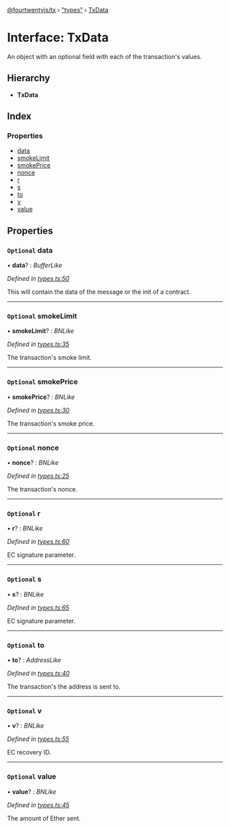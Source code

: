 [@fourtwentyjs/tx](../README.md) › ["types"](../modules/_types_.md) › [TxData](_types_.txdata.md)

# Interface: TxData

An object with an optional field with each of the transaction's values.

## Hierarchy

* **TxData**

## Index

### Properties

* [data](_types_.txdata.md#optional-data)
* [smokeLimit](_types_.txdata.md#optional-smokelimit)
* [smokePrice](_types_.txdata.md#optional-smokeprice)
* [nonce](_types_.txdata.md#optional-nonce)
* [r](_types_.txdata.md#optional-r)
* [s](_types_.txdata.md#optional-s)
* [to](_types_.txdata.md#optional-to)
* [v](_types_.txdata.md#optional-v)
* [value](_types_.txdata.md#optional-value)

## Properties

### `Optional` data

• **data**? : *BufferLike*

*Defined in [types.ts:50](https://github.com/420integrated/fourtwentyjs-vm/blob/master/packages/tx/src/types.ts#L50)*

This will contain the data of the message or the init of a contract.

___

### `Optional` smokeLimit

• **smokeLimit**? : *BNLike*

*Defined in [types.ts:35](https://github.com/420integrated/fourtwentyjs-vm/blob/master/packages/tx/src/types.ts#L35)*

The transaction's smoke limit.

___

### `Optional` smokePrice

• **smokePrice**? : *BNLike*

*Defined in [types.ts:30](https://github.com/420integrated/fourtwentyjs-vm/blob/master/packages/tx/src/types.ts#L30)*

The transaction's smoke price.

___

### `Optional` nonce

• **nonce**? : *BNLike*

*Defined in [types.ts:25](https://github.com/420integrated/fourtwentyjs-vm/blob/master/packages/tx/src/types.ts#L25)*

The transaction's nonce.

___

### `Optional` r

• **r**? : *BNLike*

*Defined in [types.ts:60](https://github.com/420integrated/fourtwentyjs-vm/blob/master/packages/tx/src/types.ts#L60)*

EC signature parameter.

___

### `Optional` s

• **s**? : *BNLike*

*Defined in [types.ts:65](https://github.com/420integrated/fourtwentyjs-vm/blob/master/packages/tx/src/types.ts#L65)*

EC signature parameter.

___

### `Optional` to

• **to**? : *AddressLike*

*Defined in [types.ts:40](https://github.com/420integrated/fourtwentyjs-vm/blob/master/packages/tx/src/types.ts#L40)*

The transaction's the address is sent to.

___

### `Optional` v

• **v**? : *BNLike*

*Defined in [types.ts:55](https://github.com/420integrated/fourtwentyjs-vm/blob/master/packages/tx/src/types.ts#L55)*

EC recovery ID.

___

### `Optional` value

• **value**? : *BNLike*

*Defined in [types.ts:45](https://github.com/420integrated/fourtwentyjs-vm/blob/master/packages/tx/src/types.ts#L45)*

The amount of Ether sent.
